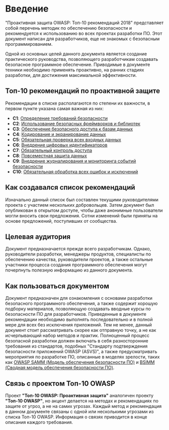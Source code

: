# Введение

"Проактивная защита OWASP: Топ-10 рекомендаций 2018" представляет собой перечень методик по обеспечению безопасности и рекомендуется к использованию во всех проектах разработки ПО. Этот документ написан для разработчиков, еще не знакомых с безопасным программированием.

Одной из основных целей данного документа является создание практического руководства, позволяющего разработчикам создавать безопасное программное обеспечение. Приводимые в документе техники необходимо применять проактивно, на ранних стадиях разработки, для достижения максимальной эффективности.

## Топ-10 рекомендаций по проактивной защите

Рекомендации в списке располагаются по степени их важности, в первом пункте указана самая важная из них:
* __C1__: [Определение требований безопасности](c1.md)
* __C2__: [Использование безопасных фреймворков и библиотек](c2.md)
* __C3__: [Обеспечение безопасного доступа к базам данных](c3.md)
* __C4__: [Кодирование и экранирование данных](c4.md)
* __C5__: [Обязательная проверка всех входных данных](c5.md)
* __C6__: [Внедрение цифровых идентификаторов](c6.md)
* __C7__: [Обязательный контроль доступа](c7.md)
* __C8__: [Повсеместная защита данных](c8.md)
* __C9__: [Внедрение журналирования и мониторинга событий безопасности](c9.md)
* __C10__: [Обязательная обработка всех ошибок и исключений](c10.md)

## Как создавался список рекомендаций

Изначально данный список был составлен текущими руководителями проекта с участием нескольких добровольцев. Затем документ был опубликован в открытом доступе, чтобы даже анонимные пользователи могли вносить свои предложения. Сотни изменений были приняты на основе предложений, поступивших от сообщества.

## Целевая аудитория

Документ предназначается прежде всего разработчикам. Однако, руководители разработки, менеджеры продуктов, специалисты по обеспечению качества, руководители проектов, а также остальные участники процесса создания программного обеспечения могут почерпнуть полезную информацию из данного документа.

## Как пользоваться документом

Документ предназначен для ознакомления с основами разработки безопасного программного обеспечения, а также содержит хорошую подборку материалов, позволяющую создавать вводные курсы по безопасности ПО для разработчиков. Приведенные в документе рекомендации необходимо выполнять последовательно и в полной мере для всех без исключения приложений. Тем не менее, данный документ стоит рассматривать скорее как отправную точку, а не как исчерпывающий набор методов и практик. Полноценный процесс безопасной разработки должен включать в себя разносторонние требования из стандартов, подобных "Стандарту подтверждения безопасности приложений OWASP (ASVS)", а также предусматривать мероприятия по разработке ПО, описанные в моделях зрелости, таких как [OWASP SAMM (Модель обеспечения безопасности ПО)](https://www.owasp.org/index.php/OWASP_SAMM_Project) и [BSIMM (Сводная модель обеспечения безопасности ПО)](https://www.bsimm.com/).

## Связь с проектом Топ-10 OWASP

Проект **"Топ-10 OWASP: Проактивная защита"** аналогичен проекту **"Топ-10 OWASP"**, но акцент делается на методах и рекомендациях по защите от угроз, а не на самих угрозах. Каждый метод и рекомендация в данном документе связаны с одной или несколькими угрозами из списка Топ-10 OWASP. Информация о связях приводится в конце описания каждого требования.